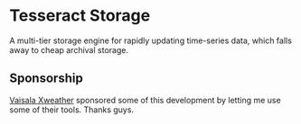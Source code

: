 # Tesseract Storage

A multi-tier storage engine for rapidly updating time-series data, which falls away to cheap archival storage.

## Sponsorship

[Vaisala Xweather](https://www.xweather.com/) sponsored some of this development by letting me use some of their tools.
Thanks guys.
